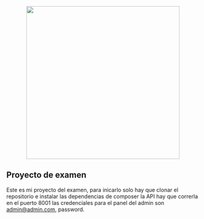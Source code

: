 <p align="center"><a href="https://laravel.com" target="_blank"><img src="https://raw.githubusercontent.com/laravel/art/master/logo-lockup/5%20SVG/2%20CMYK/1%20Full%20Color/laravel-logolockup-cmyk-red.svg" width="400"></a></p>

## Proyecto de examen
Este es mi proyecto del examen, para inicarlo solo hay que clonar el repositorio e instalar las dependencias de composer
la API hay que correrla en el puerto 8001
las credenciales para el panel del admin son admin@admin.com, password.
